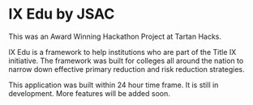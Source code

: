 # IX Edu by JSAC

This was an Award Winning Hackathon Project at Tartan Hacks. 

IX Edu is a framework to help institutions who are part of the Title IX initiative. The framework was built for colleges all around the nation to narrow down effective primary reduction and risk reduction strategies. 

This application was built within 24 hour time frame. It is still in development. More features will be added soon. 
